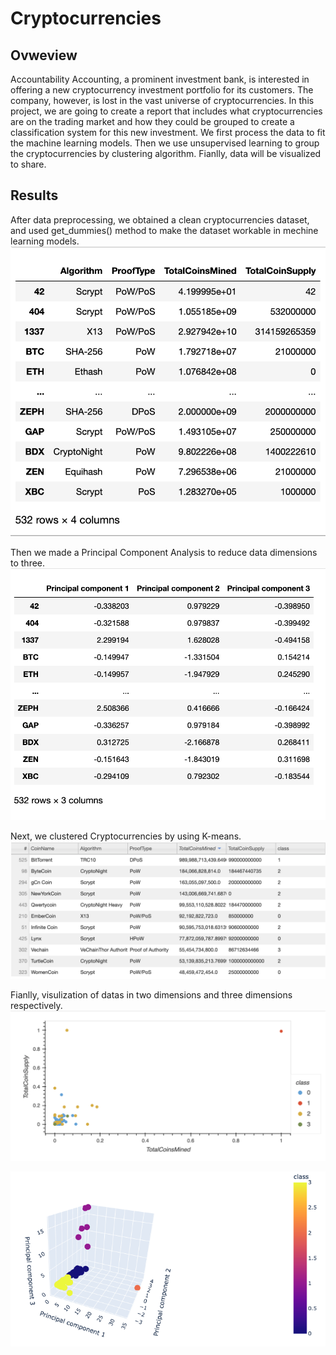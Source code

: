 # Cryptocurrencies

## Ovweview
Accountability Accounting, a prominent investment bank, is interested in offering a new cryptocurrency investment portfolio for its customers. The company, however, is lost in the vast universe of cryptocurrencies. In this project, we are going to create a report that includes what cryptocurrencies are on the trading market and how they could be grouped to create a classification system for this new investment. We first process the data to fit the machine learning models. Then we use unsupervised learning to group the cryptocurrencies by clustering algorithm. Fianlly, data will be visualized to share.

## Results
 After data preprocessing, we obtained a clean cryptocurrencies dataset, and used get_dummies() method to make the dataset workable in mechine learning models. 
 ![](resources/images/clean_df.png)

 Then we made a Principal Component Analysis to reduce data dimensions to three.
 ![](resources/images/pca.png)

Next, we clustered Cryptocurrencies by using K-means.
 ![](resources/images/table.png)


 Fianlly, visulization of datas in two dimensions and three dimensions respectively.
  ![](resources/images/visual.png)

  ![](resources/images/3d.png)